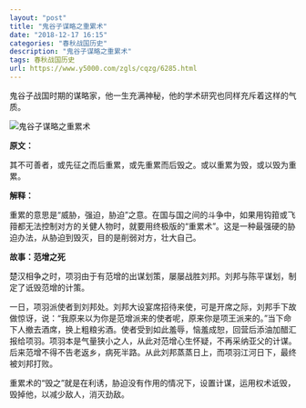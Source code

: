 ```yaml
---
layout: "post"
title: "鬼谷子谋略之重累术"
date: "2018-12-17 16:15"
categories: "春秋战国历史"
description: "鬼谷子谋略之重累术"
tags: 春秋战国历史
url: https://www.y5000.com/zgls/cqzg/6285.html
---
```






鬼谷子战国时期的谋略家，他一生充满神秘，他的学术研究也同样充斥着这样的气质。

![鬼谷子谋略之重累术](/uploads/allimg/161201/6-161201112113B4.JPG)

**原文：**

其不可善者，或先征之而后重累，或先重累而后毁之。或以重累为毁，或以毁为重累。

**解释：**

重累的意思是“威胁，强迫，胁迫”之意。在国与国之间的斗争中，如果用钩箝或飞箝都无法控制对方的关健人物时，就要用终极版的“重累术”。这是一种最强硬的胁迫办法，从胁迫到毁灭，目的是削弱对方，壮大自己。

**故事：范增之死**

楚汉相争之时，项羽由于有范增的出谋划策，屡屡战胜刘邦。刘邦与陈平谋划，制定了诋毁范增的计策。

一日，项羽派使者到刘邦处。刘邦大设宴席招待来使，可是开席之际，刘邦手下故做惊讶，说：“我原来以为你是范增派来的使者呢，原来你是项王派来的。”当下命下人撤去酒席，换上粗粮劣酒。使者受到如此羞辱，恼羞成恕，回营后添油加醋汇报给项羽。项羽本是气量狭小之人，从此对范增心生怀疑，不再采纳亚父的计谋。后来范增不得不告老返乡，病死半路。从此刘邦蒸蒸日上，而项羽江河日下，最终被刘邦打败。

重累术的“毁之”就是在利诱，胁迫没有作用的情况下，设置计谋，运用权术诋毁，毁掉他，以减少敌人，消灭劲敌。
